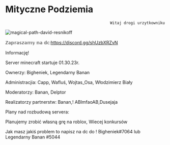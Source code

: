 # Mityczne Podziemia
                                                  Witaj drogi urzytkowniku
                                                  
                                                  
![magical-path-david-resnikoff](https://user-images.githubusercontent.com/121927284/211089133-580ae150-363e-40f1-9d63-420206bce220.jpg)

ℤ𝕒𝕡𝕣𝕒𝕤𝕫𝕒𝕞𝕪 𝕟𝕒 𝕕𝕔:https://discord.gg/shUzbXRZvN


Informację! 

Server minecraft startuje 01.30.23r.

Ownerzy: 
Bigheniek, 
Legendarny Banan

Administracjia:
Capp, 
Wafluś, 
Wojtas_Osa, 
Włodzimierz Biały

Moderatorzy:
Banan, 
Delptor

Realizatorzy partnerstw:
Banan,! ABlmfaoAB,Dusejaja

Plany nad rozbudową servera:

Planujemy zrobić własną grę na roblox,
Wiecej konkursów



Jak masz jakiś problem to napisz na dc do ! Bigheniek#7064 lub Legendarny Banan
#5044
